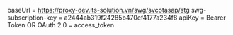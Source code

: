 
baseUrl = https://proxy-dev.its-solution.vn/swg/svcotasap/stg
swg-subscription-key = a2444ab319f24285b470ef4177a234f8
apiKey = Bearer Token OR OAuth 2.0 = access_token